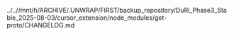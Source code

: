 ../..//mnt/h/ARCHIVE/.UNWRAP/FIRST/backup_repository/DuRi_Phase3_Stable_2025-08-03/cursor_extension/node_modules/get-proto/CHANGELOG.md